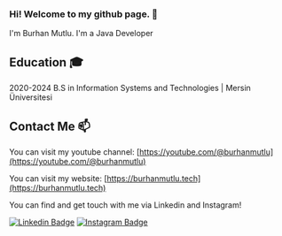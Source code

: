 ### Hi! Welcome to my github page. 👋

I'm Burhan Mutlu. I'm a Java Developer



## Education 🎓

2020-2024 B.S in Information Systems and Technologies | Mersin Üniversitesi

## Contact Me 📫

You can visit my youtube channel: [https://youtube.com/@burhanmutlu](https://youtube.com/@burhanmutlu)

You can visit my website: [https://burhanmutlu.tech](https://burhanmutlu.tech)

You can find and get touch with me via Linkedin and Instagram!

[![Linkedin Badge](https://img.shields.io/badge/burhanmutlu-follow%20on%20linkedin-blue?style=for-the-badge&logo=linkedin)](https://www.linkedin.com/in/burhanmutlu/)
[![Instagram Badge](https://img.shields.io/badge/kodailesi-follow%20on%20instagram-blue?style=for-the-badge&logo=instagram)](https://instagram.com/kodailesi/)
